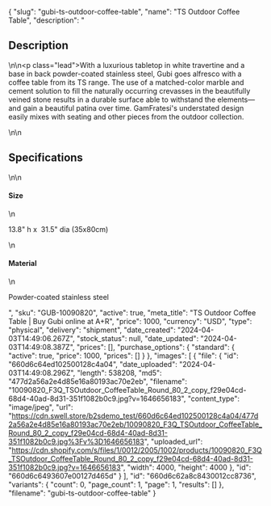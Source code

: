 {
  "slug": "gubi-ts-outdoor-coffee-table",
  "name": "TS Outdoor Coffee Table",
  "description": "<h2>Description</h2>\n<!-- split -->\n<p class=\"lead\">With a luxurious tabletop in white travertine and a base in back powder-coated stainless steel, Gubi goes alfresco with a coffee table from its TS range. The use of a matched-color marble and cement solution to fill the naturally occurring crevasses in the beautifully veined stone results in a durable surface able to withstand the elements—and gain a beautiful patina over time. GamFratesi's understated design easily mixes with seating and other pieces from the outdoor collection.</p>\n<!-- split -->\n<h2>Specifications</h2>\n<!-- split -->\n<h4>Size</h4>\n<p>13.8\" h x  31.5\" dia (35x80cm)</p>\n<h4>Material</h4>\n<p>Powder-coated stainless steel</p>",
  "sku": "GUB-10090820",
  "active": true,
  "meta_title": "TS Outdoor Coffee Table | Buy Gubi online at A+R",
  "price": 1000,
  "currency": "USD",
  "type": "physical",
  "delivery": "shipment",
  "date_created": "2024-04-03T14:49:06.267Z",
  "stock_status": null,
  "date_updated": "2024-04-03T14:49:08.387Z",
  "prices": [],
  "purchase_options": {
    "standard": {
      "active": true,
      "price": 1000,
      "prices": []
    }
  },
  "images": [
    {
      "file": {
        "id": "660d6c64ed102500128c4a04",
        "date_uploaded": "2024-04-03T14:49:08.296Z",
        "length": 538208,
        "md5": "477d2a56a2e4d85e16a80193ac70e2eb",
        "filename": "10090820_F3Q_TSOutdoor_CoffeeTable_Round_80_2_copy_f29e04cd-68d4-40ad-8d31-351f1082b0c9.jpg?v=1646656183",
        "content_type": "image/jpeg",
        "url": "https://cdn.swell.store/b2sdemo_test/660d6c64ed102500128c4a04/477d2a56a2e4d85e16a80193ac70e2eb/10090820_F3Q_TSOutdoor_CoffeeTable_Round_80_2_copy_f29e04cd-68d4-40ad-8d31-351f1082b0c9.jpg%3Fv%3D1646656183",
        "uploaded_url": "https://cdn.shopify.com/s/files/1/0012/2005/1002/products/10090820_F3Q_TSOutdoor_CoffeeTable_Round_80_2_copy_f29e04cd-68d4-40ad-8d31-351f1082b0c9.jpg?v=1646656183",
        "width": 4000,
        "height": 4000
      },
      "id": "660d6c6493607e00127d465d"
    }
  ],
  "id": "660d6c62a8c8430012cc8736",
  "variants": {
    "count": 0,
    "page_count": 1,
    "page": 1,
    "results": []
  },
  "filename": "gubi-ts-outdoor-coffee-table"
}